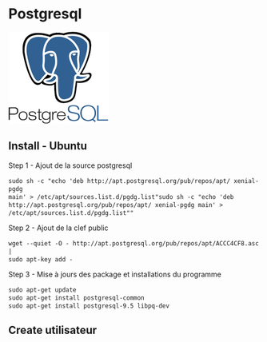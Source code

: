 # Postgresql
![gras](logo.png)

## Install - Ubuntu

Step 1 - Ajout de la source postgresql

    sudo sh -c "echo 'deb http://apt.postgresql.org/pub/repos/apt/ xenial-pgdg
    main' > /etc/apt/sources.list.d/pgdg.list"sudo sh -c "echo 'deb
    http://apt.postgresql.org/pub/repos/apt/ xenial-pgdg main' >
    /etc/apt/sources.list.d/pgdg.list""

Step 2 - Ajout de la clef public

    wget --quiet -O - http://apt.postgresql.org/pub/repos/apt/ACCC4CF8.asc |
    sudo apt-key add -

Step 3 - Mise à jours des package et installations du programme

    sudo apt-get update
    sudo apt-get install postgresql-common
    sudo apt-get install postgresql-9.5 libpq-dev

## Create utilisateur


